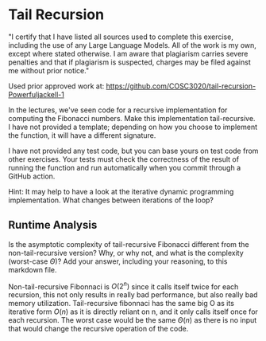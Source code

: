 # Tail Recursion

"I certify that I have listed all sources used to complete this exercise, including the use of any Large Language Models. All of the work is my own, except where stated otherwise. I am aware that plagiarism carries severe penalties and that if plagiarism is suspected, charges may be filed against me without prior notice." 

Used prior approved work at: https://github.com/COSC3020/tail-recursion-Powerfuljackell-1

In the lectures, we've seen code for a recursive implementation for computing
the Fibonacci numbers. Make this implementation tail-recursive. I have not
provided a template; depending on how you choose to implement the function, it
will have a different signature.

I have not provided any test code, but you can base yours on test code from
other exercises. Your tests must check the correctness of the result of running
the function and run automatically when you commit through a GitHub action.

Hint: It may help to have a look at the iterative dynamic programming
implementation. What changes between iterations of the loop?

## Runtime Analysis

Is the asymptotic complexity of tail-recursive Fibonacci different from the
non-tail-recursive version? Why, or why not, and what is the complexity
(worst-case $\Theta$)? Add your answer, including your reasoning, to this
markdown file.

Non-tail-recursive Fibonnaci is $O(2^n)$ since it calls itself twice for each recursion, this not only results in really bad performance, but also really bad memory utilization. Tail-recursive fibonnaci has the same big O as its iterative form $O(n)$ as it is directly reliant on n, and it only calls itself once for each recursion. The worst case would be the same $\Theta(n)$ as there is no input that would change the recursive operation of the code.